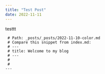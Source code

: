 ```yaml
---
title: "Test Post"
date: 2022-11-11
---
```


testtt

<pre><code> # Path: _posts/_posts/2022-11-10-color.md
 # Compare this snippet from index.md:
 # ---
 # title: Welcome to my blog
 # ---
 #
 #
---
</code></pre>
